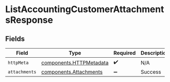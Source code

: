 # ListAccountingCustomerAttachmentsResponse


## Fields

| Field                                                              | Type                                                               | Required                                                           | Description                                                        |
| ------------------------------------------------------------------ | ------------------------------------------------------------------ | ------------------------------------------------------------------ | ------------------------------------------------------------------ |
| `httpMeta`                                                         | [components.HTTPMetadata](../../models/components/httpmetadata.md) | :heavy_check_mark:                                                 | N/A                                                                |
| `attachments`                                                      | [components.Attachments](../../models/components/attachments.md)   | :heavy_minus_sign:                                                 | Success                                                            |